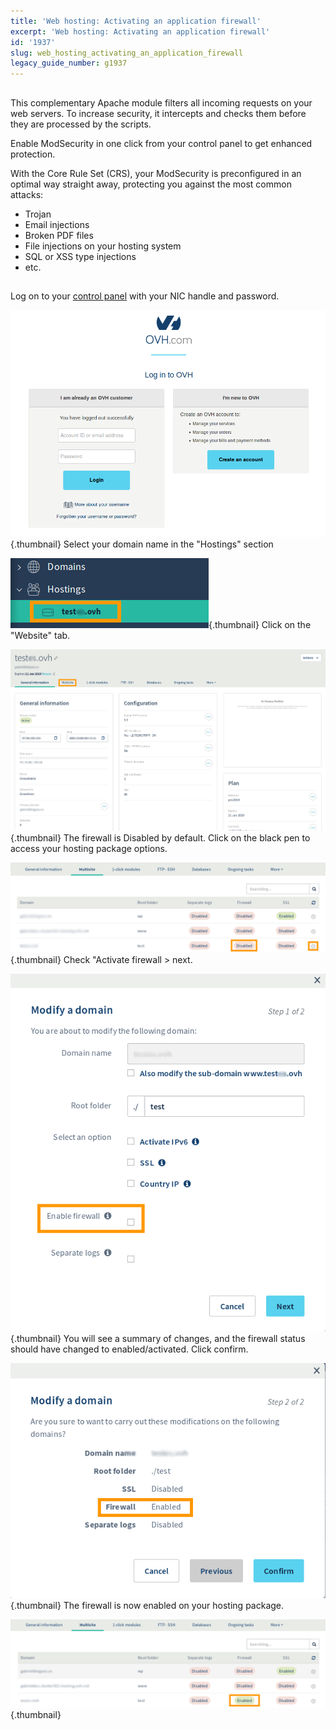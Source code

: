 ```yaml
---
title: 'Web hosting: Activating an application firewall'
excerpt: 'Web hosting: Activating an application firewall'
id: '1937'
slug: web_hosting_activating_an_application_firewall
legacy_guide_number: g1937
---
```



## 
This complementary Apache module filters all incoming requests on your web servers. To increase security, it intercepts and checks them before they are processed by the scripts. 

Enable ModSecurity in one click from your control panel to get enhanced protection.

With the Core Rule Set (CRS), your ModSecurity is preconfigured in an optimal way straight away, protecting you against the most common attacks: 



- Trojan
- Email injections
- Broken PDF files
- File injections on your hosting system
- SQL or XSS type injections
- etc.




## 
Log on to your [control panel](https://www.ovh.com/manager/web) with your NIC handle and password.

![](images/1.png){.thumbnail}
Select your domain name in the "Hostings" section

![](images/2.png){.thumbnail}
Click on the "Website" tab.

![](images/3a.png){.thumbnail}
The firewall is Disabled by default. Click on the black pen to access your hosting package options.

![](images/3.png){.thumbnail}
Check "Activate firewall > next.

![](images/4.png){.thumbnail}
You will see a summary of changes, and the firewall status should have changed to enabled/activated. Click confirm.

![](images/5.png){.thumbnail}
The firewall is now enabled on your hosting package.

![](images/6.png){.thumbnail}

